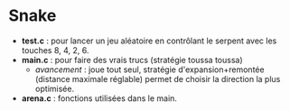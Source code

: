 # Snake

- **test.c** : pour lancer un jeu aléatoire en contrôlant le serpent avec les touches 8, 4, 2, 6.
- **main.c** : pour faire des vrais trucs (stratégie toussa toussa)
  - _avancement_ : joue tout seul, stratégie d'expansion+remontée (distance maximale réglable) permet de choisir la direction la plus optimisée.
- **arena.c** : fonctions utilisées dans le main.
